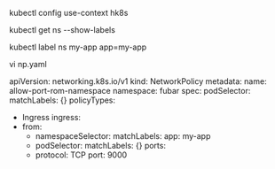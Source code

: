 kubectl config use-context hk8s

kubectl get ns --show-labels

kubectl label ns my-app app=my-app 

vi np.yaml

apiVersion: networking.k8s.io/v1
kind: NetworkPolicy
metadata:
  name: allow-port-rom-namespace
  namespace: fubar
spec:
  podSelector:
    matchLabels: {}
  policyTypes:
  - Ingress
  ingress:
  - from:
    - namespaceSelector:
        matchLabels:
          app: my-app
    - podSelector:
        matchLabels: {}
    ports:
    - protocol: TCP
      port: 9000


